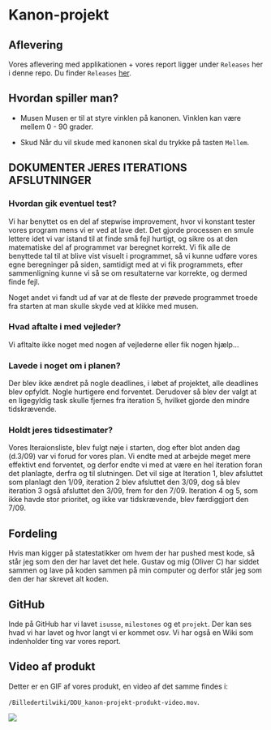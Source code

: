 # Kanon-projekt
## Aflevering
Vores aflevering med applikationen + vores report ligger under `Releases` her i denne repo. Du finder `Releases` [her](https://github.com/orc13a/Kanon-projekt/releases).

## Hvordan spiller man?
- Musen
Musen er til at styre vinklen på kanonen. Vinklen kan være mellem 0 - 90 grader.

- Skud
Når du vil skude med kanonen skal du trykke på tasten `Mellem`.

## DOKUMENTER JERES ITERATIONS AFSLUTNINGER
### Hvordan gik eventuel test?
Vi har benyttet os en del af stepwise improvement, hvor vi konstant tester vores program mens vi er ved at lave det. 
Det gjorde processen en smule lettere idet vi var istand til at finde små fejl hurtigt, og sikre os at den matematiske del
af programmet var beregnet korrekt. Vi fik alle de benyttede tal til at blive vist visuelt i programmet, så vi kunne udføre
vores egne beregninger på siden, samtidigt med at vi fik programmets, efter sammenligning kunne vi så se om resultaterne 
var korrekte, og dermed finde fejl.

Noget andet vi fandt ud af var at de fleste der prøvede programmet troede fra starten at man skulle skyde ved at klikke med musen.

### Hvad aftalte i med vejleder?
Vi afltalte ikke noget med nogen af vejlederne eller fik nogen hjælp...

### Lavede i noget om i planen?
Der blev ikke ændret på nogle deadlines, i løbet af projektet, alle deadlines blev opfyldt. Nogle hurtigere end forventet.
Derudover så blev der valgt at en ligegyldig task skulle fjernes fra iteration 5, hvilket gjorde den mindre tidskrævende. 

### Holdt jeres tidsestimater?
Vores Iteraionsliste, blev fulgt nøje i starten, dog efter blot anden dag (d.3/09) var vi forud for vores plan. Vi endte med at arbejde meget mere effektivt end forventet,
og derfor endte vi med at være en hel iteration foran det planlagte, derfra og til slutningen. Det vil sige at Iteration 1, blev afsluttet som planlagt den 1/09, 
iteration 2 blev afsluttet den 3/09, dog så blev iteration 3 også afsluttet den 3/09, frem for den 7/09. Iteration 4 og 5, som ikke havde stor prioritet,
og ikke var tidskrævende, blev færdiggjort den 7/09.

## Fordeling
Hvis man kigger på statestatikker om hvem der har pushed mest kode, så står jeg som den der har lavet det hele.
Gustav og mig (Oliver C) har siddet sammen og lave på koden sammen på min computer og derfor står jeg som den der har skrevet alt koden.

## GitHub
Inde på GitHub har vi lavet `isusse`, `milestones` og et `projekt`. Der kan ses hvad vi har lavet og hvor langt vi er kommet osv.
Vi har også en Wiki som indenholder ting var vores report.

## Video af produkt 
Detter er en GIF af vores produkt, en video af det samme findes i:

`/Billedertilwiki/DDU_kanon-projekt-produkt-video.mov`.

![](https://github.com/orc13a/Kanon-projekt/blob/c94fa5a6d030e7a33c0a77370d964d29dfd261ff/Billedertilwiki/produkt-GIF.gif)